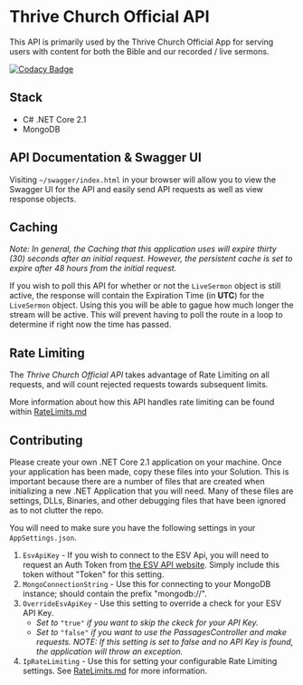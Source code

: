 # Thrive Church Official API
This API is primarily used by the Thrive Church Official App for serving users with content for both the Bible and our recorded / live sermons.

[![Codacy Badge](https://api.codacy.com/project/badge/Grade/02b020659d344b9883ec20221c6f6c7e)](https://www.codacy.com/app/wyattbaggett/ThriveChurchOfficialAPI?utm_source=github.com&amp;utm_medium=referral&amp;utm_content=ThriveCommunityChurch/ThriveChurchOfficialAPI&amp;utm_campaign=Badge_Grade)

## Stack
- C# .NET Core 2.1
- MongoDB

## API Documentation & Swagger UI
Visiting `~/swagger/index.html` in your browser will allow you to view the Swagger UI for the API and easily send API requests as well as view response objects.

## Caching
*Note: In general, the Caching that this application uses will expire thirty (30) seconds after an initial request. However, the persistent cache is set to expire after 48 hours from the initial request.*

If you wish to poll this API for whether or not the `LiveSermon` object is still active, the response will contain the Expiration Time (in **UTC**) for the `LiveSermon` object. Using this you will be able to gague how much longer the stream will be active. This will prevent having to poll the route in a loop to determine if right now the time has passed.

## Rate Limiting
The _Thrive Church Official API_ takes advantage of Rate Limiting on all requests, and will count rejected requests towards subsequent limits.

More information about how this API handles rate limiting can be found within [RateLimits.md](https://github.com/ThriveCommunityChurch/ThriveChurchOfficialAPI/blob/master/RateLimits.md)

## Contributing
Please create your own .NET Core 2.1 application on your machine. Once your application has been made, copy these files into your Solution. This is important because there are a number of files that are created when initializing a new .NET Application that you will need. Many of these files are settings, DLLs, Binaries, and other debugging files that have been ignored as to not clutter the repo. 

You will need to make sure you have the following settings in your `AppSettings.json`. 
  1. `EsvApiKey` - If you wish to connect to the ESV Api, you will need to request an Auth Token from [the ESV API website](https://api.esv.org/). Simply include this token without "Token" for this setting.
  2. `MongoConnectionString` - Use this for connecting to your MongoDB instance; should contain the prefix "mongodb://".
  3. `OverrideEsvApiKey` - Use this setting to override a check for your ESV API Key.
      - _Set to_ `"true"` _if you want to skip the ckeck for your API Key._
      - _Set to_ `"false"` _if you want to use the PassagesController and make requests. NOTE: If this setting is set to false and no API Key is found, the application will throw an exception._
  4. `IpRateLimiting` - Use this for setting your configurable Rate Limiting settings. See [RateLimits.md](https://github.com/ThriveCommunityChurch/ThriveChurchOfficialAPI/blob/master/RateLimits.md) for more information.
